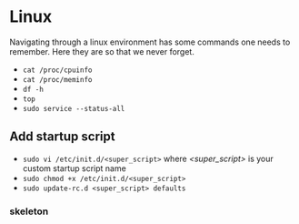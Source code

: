 # Linux
Navigating through a linux environment has some commands one needs to remember. Here they are so that we never forget.

* ```cat /proc/cpuinfo```
* ```cat /proc/meminfo```
* ```df -h```
* ```top```
* ```sudo service --status-all```
 
## Add startup script
* ```sudo vi /etc/init.d/<super_script>``` where _<super\_script>_ is your custom startup script name
* ```sudo chmod +x /etc/init.d/<super_script>```
* ```sudo update-rc.d <super_script> defaults```

### _<SuperScript>_ skeleton
